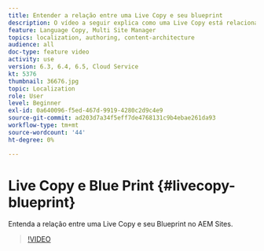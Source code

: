 ```yaml
---
title: Entender a relação entre uma Live Copy e seu blueprint
description: O vídeo a seguir explica como uma Live Copy está relacionada ao Blueprint no AEM Sites.
feature: Language Copy, Multi Site Manager
topics: localization, authoring, content-architecture
audience: all
doc-type: feature video
activity: use
version: 6.3, 6.4, 6.5, Cloud Service
kt: 5376
thumbnail: 36676.jpg
topic: Localization
role: User
level: Beginner
exl-id: 0a640096-f5ed-467d-9919-4280c2d9c4e9
source-git-commit: ad203d7a34f5eff7de4768131c9b4ebae261da93
workflow-type: tm+mt
source-wordcount: '44'
ht-degree: 0%

---
```


# Live Copy e Blue Print {#livecopy-blueprint}

Entenda a relação entre uma Live Copy e seu Blueprint no AEM Sites.

>[!VIDEO](https://video.tv.adobe.com/v/36676?quality=12&learn=on)
